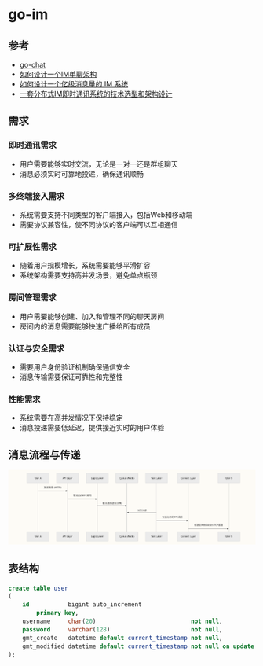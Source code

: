 # go-im

## 参考
- [go-chat](https://github.com/LockGit/gochat)
- [如何设计一个IM单聊架构](https://juejin.cn/post/7110536715764236296)
- [如何设计一个亿级消息量的 IM 系统](https://learn.lianglianglee.com/%E6%96%87%E7%AB%A0/%E5%A6%82%E4%BD%95%E8%AE%BE%E8%AE%A1%E4%B8%80%E4%B8%AA%E4%BA%BF%E7%BA%A7%E6%B6%88%E6%81%AF%E9%87%8F%E7%9A%84%20IM%20%E7%B3%BB%E7%BB%9F.md)
- [一套分布式IM即时通讯系统的技术选型和架构设计](https://cloud.tencent.com/developer/article/2373215)

## 需求 
### 即时通讯需求
- 用户需要能够实时交流，无论是一对一还是群组聊天
- 消息必须实时可靠地投递，确保通讯顺畅

### 多终端接入需求
- 系统需要支持不同类型的客户端接入，包括Web和移动端
- 需要协议兼容性，使不同协议的客户端可以互相通信

### 可扩展性需求
- 随着用户规模增长，系统需要能够平滑扩容
- 系统架构需要支持高并发场景，避免单点瓶颈

### 房间管理需求
- 用户需要能够创建、加入和管理不同的聊天房间
- 房间内的消息需要能够快速广播给所有成员

### 认证与安全需求
- 需要用户身份验证机制确保通信安全
- 消息传输需要保证可靠性和完整性

### 性能需求
- 系统需要在高并发情况下保持稳定
- 消息投递需要低延迟，提供接近实时的用户体验

## 消息流程与传递
![img.png](images/img.png)

## 表结构
```sql
create table user
(
    id           bigint auto_increment
        primary key,
    username     char(20)                           not null,
    password     varchar(128)                       not null,
    gmt_create   datetime default current_timestamp not null,
    gmt_modified datetime default current_timestamp not null on update current_timestamp
);


```